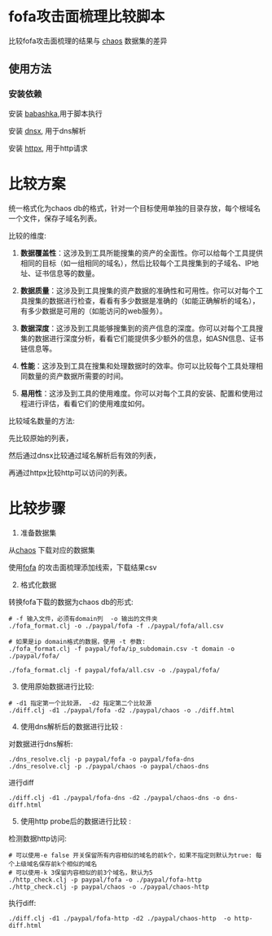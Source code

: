 

# fofa攻击面梳理比较脚本

比较fofa攻击面梳理的结果与 [chaos](https://chaos.projectdiscovery.io) 数据集的差异

## 使用方法

### 安装依赖

安装 [babashka](https://github.com/babashka/babashka#installation),用于脚本执行

安装 [dnsx](https://github.com/projectdiscovery/dnsx#installation-instructions), 用于dns解析

安装 [httpx](https://github.com/projectdiscovery/httpx#installation-instructions), 用于http请求


# 比较方案
  统一格式化为chaos db的格式，针对一个目标使用单独的目录存放，每个根域名一个文件，保存子域名列表。

  比较的维度:
1. **数据覆盖性**：这涉及到工具所能搜集的资产的全面性。你可以给每个工具提供相同的目标（如一组相同的域名），然后比较每个工具搜集到的子域名、IP地址、证书信息等的数量。

2. **数据质量**：这涉及到工具搜集的资产数据的准确性和可用性。你可以对每个工具搜集的数据进行检查，看看有多少数据是准确的（如能正确解析的域名），有多少数据是可用的（如能访问的web服务）。

3. **数据深度**：这涉及到工具能够搜集到的资产信息的深度。你可以对每个工具搜集的数据进行深度分析，看看它们能提供多少额外的信息，如ASN信息、证书链信息等。

4. **性能**：这涉及到工具在搜集和处理数据时的效率。你可以比较每个工具处理相同数量的资产数据所需要的时间。

5. **易用性**：这涉及到工具的使用难度。你可以对每个工具的安装、配置和使用过程进行评估，看看它们的使用难度如何。


比较域名数量的方法:

   先比较原始的列表，

   然后通过dnsx比较通过域名解析后有效的列表，

   再通过httpx比较http可以访问的列表。

# 比较步骤

1.  准备数据集

从[chaos](https://chaos.projectdiscovery.io/) 下载对应的数据集

使用[fofa](https://fofa.info/extensions/assets) 的攻击面梳理添加线索，下载结果csv


2. 格式化数据

转换fofa下载的数据为chaos db的形式:

```shell
# -f 输入文件，必须有domain列  -o 输出的文件夹
./fofa_format.clj -o ./paypal/fofa -f ./paypal/fofa/all.csv

# 如果是ip domain格式的数据，使用 -t 参数:
./fofa_format.clj -f paypal/fofa/ip_subdomain.csv -t domain -o ./paypal/fofa/

./fofa_format.clj -f paypal/fofa/all.csv -o ./paypal/fofa/
```


3. 使用原始数据进行比较:
```shell
# -d1 指定第一个比较源， -d2 指定第二个比较源
./diff.clj -d1 ./paypal/fofa -d2 ./paypal/chaos -o ./diff.html
```


4. 使用dns解析后的数据进行比较 :

对数据进行dns解析:
```shell
./dns_resolve.clj -p paypal/fofa -o paypal/fofa-dns
./dns_resolve.clj -p ./paypal/chaos -o paypal/chaos-dns
```

进行diff
``` shell
./diff.clj -d1 ./paypal/fofa-dns -d2 ./paypal/chaos-dns -o dns-diff.html
```


5. 使用http probe后的数据进行比较 :

检测数据http访问:
```shell
# 可以使用-e false 开关保留所有内容相似的域名的前k个，如果不指定则默认为true: 每个上级域名保存前k个相似的域名
# 可以使用-k 3保留内容相似的前3个域名，默认为5
./http_check.clj -p paypal/fofa -o ./paypal/fofa-http
./http_check.clj -p paypal/chaos -o ./paypal/chaos-http
```

执行diff:
``` shell
./diff.clj -d1 ./paypal/fofa-http -d2 ./paypal/chaos-http  -o http-diff.html
```


